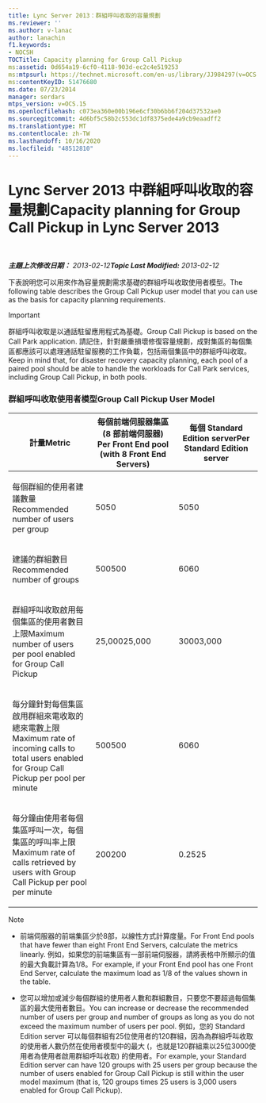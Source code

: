 ```yaml
---
title: Lync Server 2013：群組呼叫收取的容量規劃
ms.reviewer: ''
ms.author: v-lanac
author: lanachin
f1.keywords:
- NOCSH
TOCTitle: Capacity planning for Group Call Pickup
ms:assetid: 0d654a19-6cf0-4118-903d-ec2c4e519253
ms:mtpsurl: https://technet.microsoft.com/en-us/library/JJ984297(v=OCS.15)
ms:contentKeyID: 51476680
ms.date: 07/23/2014
manager: serdars
mtps_version: v=OCS.15
ms.openlocfilehash: c073ea360e00b196e6cf30b6bb6f204d37532ae0
ms.sourcegitcommit: 4d6bf5c58b2c553dc1df8375ede4a9cb9eaadff2
ms.translationtype: MT
ms.contentlocale: zh-TW
ms.lasthandoff: 10/16/2020
ms.locfileid: "48512810"
---
```

# <a name="capacity-planning-for-group-call-pickup-in-lync-server-2013"></a><span data-ttu-id="04e7e-102">Lync Server 2013 中群組呼叫收取的容量規劃</span><span class="sxs-lookup"><span data-stu-id="04e7e-102">Capacity planning for Group Call Pickup in Lync Server 2013</span></span>

<div data-xmlns="http://www.w3.org/1999/xhtml">

<div class="topic" data-xmlns="http://www.w3.org/1999/xhtml" data-msxsl="urn:schemas-microsoft-com:xslt" data-cs="https://msdn.microsoft.com/">

<div data-asp="https://msdn2.microsoft.com/asp">



</div>

<div id="mainSection">

<div id="mainBody">

<span> </span>

<span data-ttu-id="04e7e-103">_**主題上次修改日期：** 2013-02-12_</span><span class="sxs-lookup"><span data-stu-id="04e7e-103">_**Topic Last Modified:** 2013-02-12_</span></span>

<div id="sectionSection0" class="section">

<span data-ttu-id="04e7e-104">下表說明您可以用來作為容量規劃需求基礎的群組呼叫收取使用者模型。</span><span class="sxs-lookup"><span data-stu-id="04e7e-104">The following table describes the Group Call Pickup user model that you can use as the basis for capacity planning requirements.</span></span>

<div>


> [!IMPORTANT]  
> <span data-ttu-id="04e7e-105">群組呼叫收取是以通話駐留應用程式為基礎。</span><span class="sxs-lookup"><span data-stu-id="04e7e-105">Group Call Pickup is based on the Call Park application.</span></span> <span data-ttu-id="04e7e-106">請記住，針對嚴重損壞修復容量規劃，成對集區的每個集區都應該可以處理通話駐留服務的工作負載，包括兩個集區中的群組呼叫收取。</span><span class="sxs-lookup"><span data-stu-id="04e7e-106">Keep in mind that, for disaster recovery capacity planning, each pool of a paired pool should be able to handle the workloads for Call Park services, including Group Call Pickup, in both pools.</span></span>



</div>

### <a name="group-call-pickup-user-model"></a><span data-ttu-id="04e7e-107">群組呼叫收取使用者模型</span><span class="sxs-lookup"><span data-stu-id="04e7e-107">Group Call Pickup User Model</span></span>

<table>
<colgroup>
<col style="width: 33%" />
<col style="width: 33%" />
<col style="width: 33%" />
</colgroup>
<thead>
<tr class="header">
<th><span data-ttu-id="04e7e-108">計量</span><span class="sxs-lookup"><span data-stu-id="04e7e-108">Metric</span></span></th>
<th><span data-ttu-id="04e7e-109">每個前端伺服器集區 (8 部前端伺服器) </span><span class="sxs-lookup"><span data-stu-id="04e7e-109">Per Front End pool (with 8 Front End Servers)</span></span></th>
<th><span data-ttu-id="04e7e-110">每個 Standard Edition server</span><span class="sxs-lookup"><span data-stu-id="04e7e-110">Per Standard Edition server</span></span></th>
</tr>
</thead>
<tbody>
<tr class="odd">
<td><p><span data-ttu-id="04e7e-111">每個群組的使用者建議數量</span><span class="sxs-lookup"><span data-stu-id="04e7e-111">Recommended number of users per group</span></span></p></td>
<td><p><span data-ttu-id="04e7e-112">50</span><span class="sxs-lookup"><span data-stu-id="04e7e-112">50</span></span></p></td>
<td><p><span data-ttu-id="04e7e-113">50</span><span class="sxs-lookup"><span data-stu-id="04e7e-113">50</span></span></p></td>
</tr>
<tr class="even">
<td><p><span data-ttu-id="04e7e-114">建議的群組數目</span><span class="sxs-lookup"><span data-stu-id="04e7e-114">Recommended number of groups</span></span></p></td>
<td><p><span data-ttu-id="04e7e-115">500</span><span class="sxs-lookup"><span data-stu-id="04e7e-115">500</span></span></p></td>
<td><p><span data-ttu-id="04e7e-116">60</span><span class="sxs-lookup"><span data-stu-id="04e7e-116">60</span></span></p></td>
</tr>
<tr class="odd">
<td><p><span data-ttu-id="04e7e-117">群組呼叫收取啟用每個集區的使用者數目上限</span><span class="sxs-lookup"><span data-stu-id="04e7e-117">Maximum number of users per pool enabled for Group Call Pickup</span></span></p></td>
<td><p><span data-ttu-id="04e7e-118">25,000</span><span class="sxs-lookup"><span data-stu-id="04e7e-118">25,000</span></span></p></td>
<td><p><span data-ttu-id="04e7e-119">3000</span><span class="sxs-lookup"><span data-stu-id="04e7e-119">3,000</span></span></p></td>
</tr>
<tr class="even">
<td><p><span data-ttu-id="04e7e-120">每分鐘針對每個集區啟用群組來電收取的總來電數上限</span><span class="sxs-lookup"><span data-stu-id="04e7e-120">Maximum rate of incoming calls to total users enabled for Group Call Pickup per pool per minute</span></span></p></td>
<td><p><span data-ttu-id="04e7e-121">500</span><span class="sxs-lookup"><span data-stu-id="04e7e-121">500</span></span></p></td>
<td><p><span data-ttu-id="04e7e-122">60</span><span class="sxs-lookup"><span data-stu-id="04e7e-122">60</span></span></p></td>
</tr>
<tr class="odd">
<td><p><span data-ttu-id="04e7e-123">每分鐘由使用者每個集區呼叫一次，每個集區的呼叫率上限</span><span class="sxs-lookup"><span data-stu-id="04e7e-123">Maximum rate of calls retrieved by users with Group Call Pickup per pool per minute</span></span></p></td>
<td><p><span data-ttu-id="04e7e-124">200</span><span class="sxs-lookup"><span data-stu-id="04e7e-124">200</span></span></p></td>
<td><p><span data-ttu-id="04e7e-125">0.25</span><span class="sxs-lookup"><span data-stu-id="04e7e-125">25</span></span></p></td>
</tr>
</tbody>
</table>


<div>


> [!NOTE]  
> <UL>
> <LI>
> <P><span data-ttu-id="04e7e-126">前端伺服器的前端集區少於8部，以線性方式計算度量。</span><span class="sxs-lookup"><span data-stu-id="04e7e-126">For Front End pools that have fewer than eight Front End Servers, calculate the metrics linearly.</span></span> <span data-ttu-id="04e7e-127">例如，如果您的前端集區有一部前端伺服器，請將表格中所顯示的值的最大負載計算為1/8。</span><span class="sxs-lookup"><span data-stu-id="04e7e-127">For example, if your Front End pool has one Front End Server, calculate the maximum load as 1/8 of the values shown in the table.</span></span></P>
> <LI>
> <P><span data-ttu-id="04e7e-128">您可以增加或減少每個群組的使用者人數和群組數目，只要您不要超過每個集區的最大使用者數目。</span><span class="sxs-lookup"><span data-stu-id="04e7e-128">You can increase or decrease the recommended number of users per group and number of groups as long as you do not exceed the maximum number of users per pool.</span></span> <span data-ttu-id="04e7e-129">例如，您的 Standard Edition server 可以每個群組有25位使用者的120群組，因為為群組呼叫收取的使用者人數仍然在使用者模型中的最大 (，也就是120群組乘以25位3000使用者為使用者啟用群組呼叫收取) 的使用者。</span><span class="sxs-lookup"><span data-stu-id="04e7e-129">For example, your Standard Edition server can have 120 groups with 25 users per group because the number of users enabled for Group Call Pickup is still within the user model maximum (that is, 120 groups times 25 users is 3,000 users enabled for Group Call Pickup).</span></span></P></LI></UL>



</div>

</div>

</div>

<span> </span>

</div>

</div>

</div>

